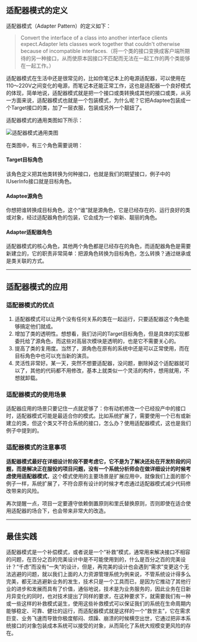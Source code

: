 ## 适配器模式的定义 ##

适配器模式（Adapter Pattern）的定义如下：

> Convert the interface of a class into another interface clients expect.Adapter lets classes work together that couldn't otherwise because of incompatible interfaces.（将一个类的接口变换成客户端所期待的另一种接口，从而使原本因接口不匹配而无法在一起工作的两个类能够在一起工作。）

适配器模式在生活中还是很常见的，比如你笔记本上的电源适配器，可以使用在110～220V之间变化的电源，而笔记本还能正常工作，这也是适配器一个良好模式的体现，简单地说，适配器模式就是把一个接口或类转换成其他的接口或类，从另一方面来说，适配器模式也就是一个包装模式，为什么呢？它把Adaptee包装成一个Target接口的类，加了一层衣服，包装成另外一个靓妞了。

适配器模式的通用类图如下所示：

![适配器模式通用类图](https://gitee.com/uploads/images/2018/0531/164018_f99b8020_737082.png "适配器模式通用类图")

在类图中，有三个角色需要说明：

#### Target目标角色 ####

该角色定义把其他类转换为何种接口，也就是我们的期望接口，例子中的IUserInfo接口就是目标角色。


#### Adaptee源角色 ####

你想把谁转换成目标角色，这个“谁”就是源角色，它是已经存在的、运行良好的类或对象，经过适配器角色的包装，它会成为一个崭新、靓丽的角色。

#### Adapter适配器角色 ####

适配器模式的核心角色，其他两个角色都是已经存在的角色，而适配器角色是需要新建立的，它的职责非常简单：把源角色转换为目标角色，怎么转换？通过继承或是类关联的方式。

------

## 适配器模式的应用 ##

### 适配器模式的优点 ###
1. 适配器模式可以让两个没有任何关系的类在一起运行，只要适配器这个角色能够搞定他们就成。
2. 增加了类的透明性。想想看，我们访问的Target目标角色，但是具体的实现都委托给了源角色，而这些对高层次模块是透明的，也是它不需要关心的。
3. 提高了类的复用度。当然了，源角色在原有的系统中还是可以正常使用，而在目标角色中也可以充当新的演员。
4. 灵活性非常好。某一天，突然不想要适配器，没问题，删除掉这个适配器就可以了，其他的代码都不用修改，基本上就类似一个灵活的构件，想用就用，不想就卸载。

### 适配器模式的使用场景 ###

适配器应用的场景只要记住一点就足够了：你有动机修改一个已经投产中的接口时，适配器模式可能是最适合你的模式。比如系统扩展了，需要使用一个已有或新建立的类，但这个类又不符合系统的接口，怎么办？使用适配器模式，这也是我们例子中提到的。

### 适配器模式的注意事项

**适配器模式最好在详细设计阶段不要考虑它，它不是为了解决还处在开发阶段的问题，而是解决正在服役的项目问题，没有一个系统分析师会在做详细设计的时候考虑使用适配器模式**，这个模式使用的主要场景是扩展应用中，就像我们上面的那个例子一样，系统扩展了，不符合原有设计的时候才考虑通过适配器模式减少代码修改带来的风险。

再次提醒一点，项目一定要遵守依赖倒置原则和里氏替换原则，否则即使在适合使用适配器的场合下，也会带来非常大的改造。

---

## 最佳实践 ##
适配器模式是一个补偿模式，或者说是一个“补救”模式，通常用来解决接口不相容的问题，在百分之百的完美设计中是不可能使用到的，什么是百分之百的完美设计？“千虑”而没有“一失”的设计，但是，再完美的设计也会遇到“需求”变更这个无法逃避的问题，就以我们上面的人力资源管理系统为例来说，不管系统设计得多么完美，都无法逃避新业务的发生，技术只是一个工具而已，是因为它推动了其他行业的进步和发展而具有了价值，通俗地说，技术是为业务服务的，因此业务在日新月异变化的同时，也对技术提出了同样的要求，在这种要求下，就需要我们有一种或一些这样的补救模式诞生，使用这些补救模式可以保证我们的系统在生命周期内能够稳定、可靠、健壮的运行，而适配器模式就是这样的一个“救世主”，它在需求巨变、业务飞速而导致你极度郁闷、烦躁、崩溃的时候横空出世，它通过把非本系统接口的对象包装成本系统可以接受的对象，从而简化了系统大规模变更风险的存在。
